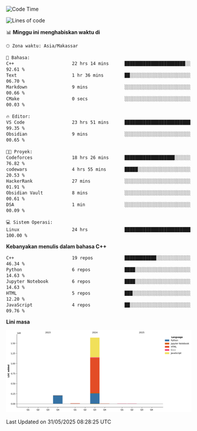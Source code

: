 <!--START_SECTION:waka-->
![Code Time](http://img.shields.io/badge/Code%20Time-253%20hrs%2016%20mins-blue)

![Lines of code](https://img.shields.io/badge/Sejak%20Hello%20World%20aku%20telah%20menulis-1.9%20million%20baris%20kode-blue)

📊 **Minggu ini menghabiskan waktu di** 

```text
🕑︎ Zona waktu: Asia/Makassar

💬 Bahasa: 
C++                      22 hrs 14 mins      ███████████████████████░░   92.61 % 
Text                     1 hr 36 mins        ██░░░░░░░░░░░░░░░░░░░░░░░   06.70 % 
Markdown                 9 mins              ░░░░░░░░░░░░░░░░░░░░░░░░░   00.66 % 
CMake                    0 secs              ░░░░░░░░░░░░░░░░░░░░░░░░░   00.03 % 

🔥 Editor: 
VS Code                  23 hrs 51 mins      █████████████████████████   99.35 % 
Obsidian                 9 mins              ░░░░░░░░░░░░░░░░░░░░░░░░░   00.65 % 

🐱‍💻 Proyek: 
Codeforces               18 hrs 26 mins      ███████████████████░░░░░░   76.82 % 
codewars                 4 hrs 55 mins       █████░░░░░░░░░░░░░░░░░░░░   20.53 % 
HackerRank               27 mins             ░░░░░░░░░░░░░░░░░░░░░░░░░   01.91 % 
Obsidian Vault           8 mins              ░░░░░░░░░░░░░░░░░░░░░░░░░   00.61 % 
DSA                      1 min               ░░░░░░░░░░░░░░░░░░░░░░░░░   00.09 % 

💻 Sistem Operasi: 
Linux                    24 hrs              █████████████████████████   100.00 % 
```

**Kebanyakan menulis dalam bahasa C++** 

```text
C++                      19 repos            ████████████░░░░░░░░░░░░░   46.34 % 
Python                   6 repos             ████░░░░░░░░░░░░░░░░░░░░░   14.63 % 
Jupyter Notebook         6 repos             ████░░░░░░░░░░░░░░░░░░░░░   14.63 % 
HTML                     5 repos             ███░░░░░░░░░░░░░░░░░░░░░░   12.20 % 
JavaScript               4 repos             ██░░░░░░░░░░░░░░░░░░░░░░░   09.76 % 
```



**Lini masa**

![Lines of Code chart](https://raw.githubusercontent.com/yusuf601/yusuf601/main/assets/bar_graph.png)


 Last Updated on 31/05/2025 08:28:25 UTC
<!--END_SECTION:waka-->

